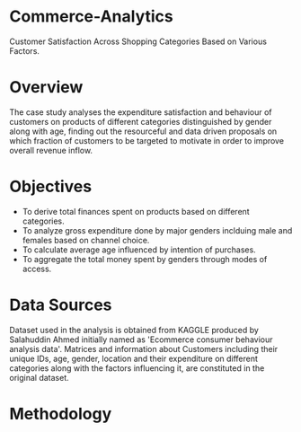 # Commerce-Analytics
Customer Satisfaction Across Shopping Categories Based on Various Factors.
# Overview
The case study analyses the expenditure satisfaction and behaviour of customers on products of different categories distinguished by gender along with age, finding out the resourceful and data driven proposals on which fraction of customers to be targeted to motivate in order to improve overall revenue inflow.
# Objectives
* To derive total finances spent on products based on different categories.
* To analyze gross expenditure done by major genders inclduing male and females based on channel choice.
* To calculate average age influenced by intention of purchases.
* To aggregate the total money spent by genders through modes of access.
# Data Sources
Dataset used in the analysis is obtained from KAGGLE produced by Salahuddin Ahmed initially named as 'Ecommerce consumer behaviour analysis data'.
Matrices and information about Customers including their unique IDs, age, gender, location and their expenditure on different categories along with the factors influencing it, are constituted in the original dataset.
# Methodology
